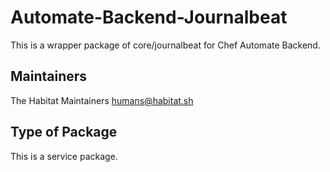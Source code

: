 # Automate-Backend-Journalbeat

This is a wrapper package of core/journalbeat for Chef Automate Backend.

## Maintainers

The Habitat Maintainers humans@habitat.sh

## Type of Package

This is a service package.
